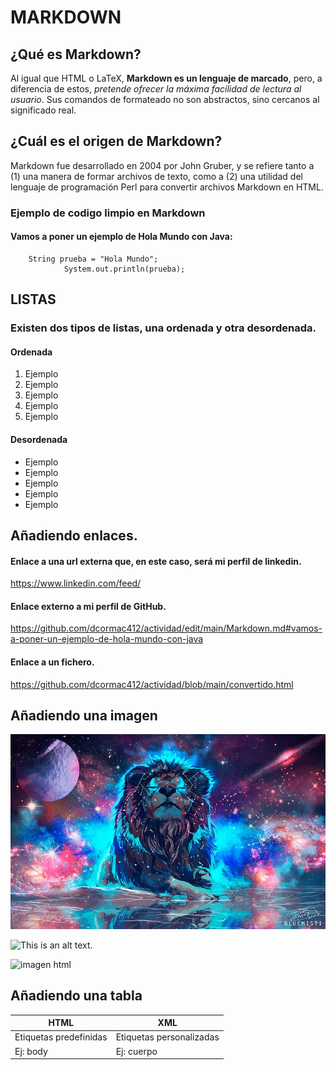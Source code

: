 # MARKDOWN

## ¿Qué es Markdown?

Al igual que HTML o LaTeX, **Markdown es un lenguaje de marcado**, pero, a diferencia de estos, *pretende ofrecer la máxima facilidad de lectura al usuario*. Sus comandos de formateado no son abstractos, sino cercanos al significado real. 

## ¿Cuál es el origen de Markdown?
Markdown fue desarrollado en 2004 por John Gruber, y se refiere tanto a (1) una manera de formar archivos de texto, como a (2) una utilidad del lenguaje de programación Perl para convertir archivos Markdown en HTML.

### **Ejemplo de codigo limpio en Markdown**

#### **Vamos a poner un ejemplo de Hola Mundo con Java:**

``` 
    String prueba = "Hola Mundo";
            System.out.println(prueba);
```


## LISTAS

### Existen dos tipos de listas, una ordenada y otra desordenada.

#### Ordenada 

1. Ejemplo
2. Ejemplo
3. Ejemplo
4. Ejemplo
5. Ejemplo

#### Desordenada

- Ejemplo
- Ejemplo
- Ejemplo
- Ejemplo
- Ejemplo

## Añadiendo enlaces.

#### Enlace a una url externa que, en este caso, será mi perfil de linkedin.

https://www.linkedin.com/feed/

#### Enlace externo a mi perfil de GitHub.

https://github.com/dcormac412/actividad/edit/main/Markdown.md#vamos-a-poner-un-ejemplo-de-hola-mundo-con-java



#### Enlace a un fichero.

https://github.com/dcormac412/actividad/blob/main/convertido.html

## Añadiendo una imagen

![image](https://github.com/dcormac412/actividad/blob/main/HD-wallpaper-lion-pc-leon-fondo-de-pantalla-produccion-artistica-arte-de-mascotas-colorful-lion.jpg?raw=true)

![This is an alt text.](/image/sample.png "This is a sample image.")

![imagen html](/practica.jpg "html imagen")


## Añadiendo una tabla 

| HTML | XML |
| --- | ----------- |  
| Etiquetas predefinidas | Etiquetas personalizadas | 
| Ej: body | Ej: cuerpo |





